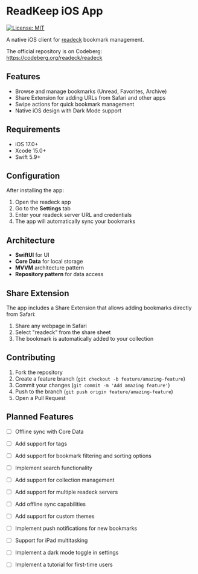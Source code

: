 # ReadKeep iOS App

[![License: MIT](https://img.shields.io/badge/License-MIT-yellow.svg)](https://opensource.org/licenses/MIT)


A native iOS client for [readeck](https://readeck.org) bookmark management.

The official repository is on Codeberg:
https://codeberg.org/readeck/readeck

## Features

- Browse and manage bookmarks (Unread, Favorites, Archive)
- Share Extension for adding URLs from Safari and other apps
- Swipe actions for quick bookmark management
- Native iOS design with Dark Mode support

## Requirements

- iOS 17.0+
- Xcode 15.0+
- Swift 5.9+

## Configuration

After installing the app:

1. Open the readeck app
2. Go to the **Settings** tab
3. Enter your readeck server URL and credentials
4. The app will automatically sync your bookmarks

## Architecture

- **SwiftUI** for UI
- **Core Data** for local storage
- **MVVM** architecture pattern
- **Repository pattern** for data access

## Share Extension

The app includes a Share Extension that allows adding bookmarks directly from Safari:

1. Share any webpage in Safari
2. Select "readeck" from the share sheet
3. The bookmark is automatically added to your collection

## Contributing

1. Fork the repository
2. Create a feature branch (`git checkout -b feature/amazing-feature`)
3. Commit your changes (`git commit -m 'Add amazing feature'`)
4. Push to the branch (`git push origin feature/amazing-feature`)
5. Open a Pull Request

## Planned Features
- [ ] Offline sync with Core Data
- [ ] Add support for tags
- [ ] Add support for bookmark filtering and sorting options
- [ ] Implement search functionality
- [ ] Add support for collection management
- [ ] Add support for multiple readeck servers
- [ ] Add offline sync capabilities
- [ ] Add support for custom themes
- [ ] Implement push notifications for new bookmarks
- [ ] Support for iPad multitasking
- [ ] Implement a dark mode toggle in settings
- [ ] Implement a tutorial for first-time users

